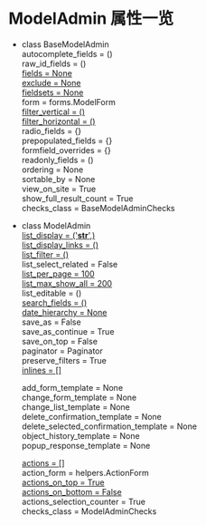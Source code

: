 # ModelAdmin 属性一览

- class BaseModelAdmin  
    autocomplete_fields = ()    
    raw_id_fields = ()    
    [fields = None](AdminFields/README.md#L9)            
    [exclude = None](AdminFields/README.md#L1)                    
    [fieldsets = None](AdminFields/README.md#17)                
    form = forms.ModelForm        
    [filter_vertical = ()](AdminFilter/README.md#6)                     
    [filter_horizontal = ()](AdminFilter/README.md#13)                   
    radio_fields = {}     
    prepopulated_fields = {}    
    formfield_overrides = {}    
    readonly_fields = ()   
    ordering = None   
    sortable_by = None   
    view_on_site = True   
    show_full_result_count = True    
    checks_class = BaseModelAdminChecks    

- class ModelAdmin  
    [list_display = ('__str__',)](../follow-tutorial/README.md#tutorial-07)    
    [list_display_links = ()](../admin-tutorial/AdminFilter/README.md#list_display_links)     
    [list_filter = ()](../follow-tutorial/README.md#tutorial-07)    
    list_select_related = False  
    [list_per_page = 100](../admin-tutorial/AdminFilter/README.md#)       
    [list_max_show_all = 200]()        
    list_editable = ()  
    [search_fields = ()](../follow-tutorial/README.md#tutorial-07)  
    [date_hierarchy = None](AdminDateHierarchy/README.md)  
    save_as = False  
    save_as_continue = True  
    save_on_top = False  
    paginator = Paginator  
    preserve_filters = True  
    [inlines = []](../follow-tutorial/README.md#tutorial-07)  

    add_form_template = None  
    change_form_template = None  
    change_list_template = None  
    delete_confirmation_template = None  
    delete_selected_confirmation_template = None  
    object_history_template = None  
    popup_response_template = None  

    [actions = []](AdminActions/README.md#批量更新字段状态方法)  
    action_form = helpers.ActionForm  
    [actions_on_top = True](AdminActions/README.md#批量操作下拉菜单位置控制上或下)  
    [actions_on_bottom = False](AdminActions/README.md#批量操作下拉菜单位置控制上或下)  
    actions_selection_counter = True  
    checks_class = ModelAdminChecks  